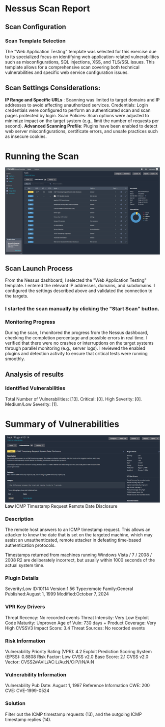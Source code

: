 # Nessus Scan Report
## Scan Configuration
### Scan Template Selection
The "Web Application Testing" template was selected for this exercise due to its specialized focus on identifying web application-related vulnerabilities such as misconfigurations, SQL injections, XSS, and TLS/SSL issues. This template allows for a comprehensive scan covering both technical vulnerabilities and specific web service configuration issues.

## Scan Settings Considerations:

**IP ​​Range and Specific URLs** : Scanning was limited to target domains and IP addresses to avoid affecting unauthorized services.
Credentials: Login credentials were configured to perform an authenticated scan and scan pages protected by login.
Scan Policies: Scan options were adjusted to minimize impact on the target system (e.g., limit the number of requests per second).
**Advanced Scanning Profile**: Plugins have been enabled to detect web server misconfigurations, certificate errors, and unsafe practices such as insecure cookies.

# Running the Scan
![Scan Screenshot](https://github.com/toleman84/holbertonschool-cyber_security/blob/c83e7501ba0d95f3f62973e762b311eba57a59e2/Nessus/2.png)

## Scan Launch Process
From the Nessus dashboard, I selected the "Web Application Testing" template.
I entered the relevant IP addresses, domains, and subdomains.
I configured the settings described above and validated the connection to the targets.
### I started the scan manually by clicking the "Start Scan" button.
### Monitoring Progress
During the scan, I monitored the progress from the Nessus dashboard, checking the completion percentage and possible errors in real time.
I verified that there were no crashes or interruptions on the target systems through parallel monitoring (e.g., server logs).
I reviewed the enabled plugins and detection activity to ensure that critical tests were running smoothly.

## Analysis of results
### Identified Vulnerabilities
Total Number of Vulnerabilities:    [13].
Critical:                           [0].
High Severity:                      [0].
Medium/Low Severity:                [1].

# Summary of Vulnerabilities
![Vuln Screenshot](https://github.com/toleman84/holbertonschool-cyber_security/blob/a16af34a77e35fb7a960b4db1c6f34a04bf5d4f0/Nessus/1.png)
**Low** ICMP Timestamp Request Remote Date Disclosure
### Description
The remote host answers to an ICMP timestamp request. This allows an attacker to know the date that is set on the targeted machine, which may assist an unauthenticated, remote attacker in defeating time-based authentication protocols.

Timestamps returned from machines running Windows Vista / 7 / 2008 / 2008 R2 are deliberately incorrect, but usually within 1000 seconds of the actual system time.

### Plugin Details
Severity:Low
ID:10114
Version:1.56
Type:remote
Family:General
Published:August 1, 1999
Modified:October 7, 2024

### VPR Key Drivers
Threat Recency: No recorded events
Threat Intensity: Very Low
Exploit Code Maturity: Unproven
Age of Vuln: 730 days +
Product Coverage: Very High
CVSSV3 Impact Score: 3.4
Threat Sources: No recorded events

### Risk Information
Vulnerability Priority Rating (VPR): 4.2
Exploit Prediction Scoring System (EPSS): 0.8808
Risk Factor: Low
CVSS v2.0 Base Score: 2.1
CVSS v2.0 Vector: CVSS2#AV:L/AC:L/Au:N/C:P/I:N/A:N

### Vulnerability Information
Vulnerability Pub Date: August 1, 1997
Reference Information
CWE:  200
CVE:  CVE-1999-0524

### Solution
Filter out the ICMP timestamp requests (13), and the outgoing ICMP timestamp replies (14).

